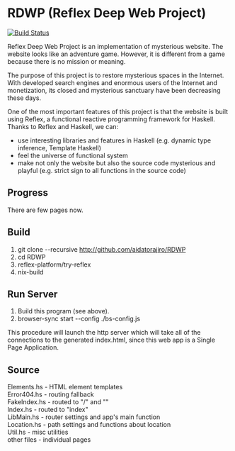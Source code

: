 # RDWP (Reflex Deep Web Project)

[![Build Status](https://travis-ci.org/aidatorajiro/RDWP.svg?branch=master)](https://travis-ci.org/aidatorajiro/RDWP)

Reflex Deep Web Project is an implementation of mysterious website. The website looks like an adventure game. However, it is different from a game because there is no mission or meaning.

The purpose of this project is to restore mysterious spaces in the Internet. With developed search engines and enormous users of the Internet and monetization, its closed and mysterious sanctuary have been decreasing these days.

One of the most important features of this project is that the website is built using Reflex, a functional reactive programming framework for Haskell. Thanks to Reflex and Haskell, we can:
- use interesting libraries and features in Haskell (e.g. dynamic type inference, Template Haskell)
- feel the universe of functional system
- make not only the website but also the source code mysterious and playful (e.g. strict sign to all functions in the source code)

## Progress

There are few pages now.

## Build

1. git clone --recursive http://github.com/aidatorajiro/RDWP
2. cd RDWP
3. reflex-platform/try-reflex
4. nix-build

## Run Server

1. Build this program (see above).
2. browser-sync start --config ./bs-config.js

This procedure will launch the http server which will take all of the connections to the generated index.html, since this web app is a Single Page Application.

## Source
Elements.hs - HTML element templates  
Error404.hs - routing fallback  
FakeIndex.hs - routed to "/" and ""  
Index.hs - routed to "index"  
LibMain.hs - router settings and app's main function  
Location.hs - path settings and functions about location  
Util.hs - misc utilities  
other files - individual pages
